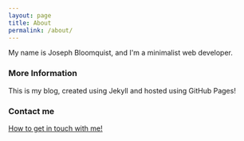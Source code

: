 ```yaml
---
layout: page
title: About
permalink: /about/
---
```


My name is Joseph Bloomquist, and I'm a minimalist web developer. 

### More Information

This is my blog, created using Jekyll and hosted using GitHub Pages!

### Contact me

[How to get in touch with me!](https://contact.josephbloomquist.com)
